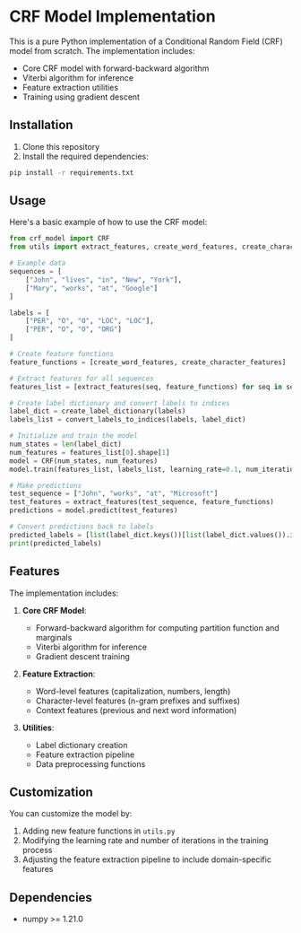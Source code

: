# CRF Model Implementation

This is a pure Python implementation of a Conditional Random Field (CRF) model from scratch. The implementation includes:

- Core CRF model with forward-backward algorithm
- Viterbi algorithm for inference
- Feature extraction utilities
- Training using gradient descent

## Installation

1. Clone this repository
2. Install the required dependencies:
```bash
pip install -r requirements.txt
```

## Usage

Here's a basic example of how to use the CRF model:

```python
from crf_model import CRF
from utils import extract_features, create_word_features, create_character_features, create_label_dictionary, convert_labels_to_indices

# Example data
sequences = [
    ["John", "lives", "in", "New", "York"],
    ["Mary", "works", "at", "Google"]
]

labels = [
    ["PER", "O", "O", "LOC", "LOC"],
    ["PER", "O", "O", "ORG"]
]

# Create feature functions
feature_functions = [create_word_features, create_character_features]

# Extract features for all sequences
features_list = [extract_features(seq, feature_functions) for seq in sequences]

# Create label dictionary and convert labels to indices
label_dict = create_label_dictionary(labels)
labels_list = convert_labels_to_indices(labels, label_dict)

# Initialize and train the model
num_states = len(label_dict)
num_features = features_list[0].shape[1]
model = CRF(num_states, num_features)
model.train(features_list, labels_list, learning_rate=0.1, num_iterations=100)

# Make predictions
test_sequence = ["John", "works", "at", "Microsoft"]
test_features = extract_features(test_sequence, feature_functions)
predictions = model.predict(test_features)

# Convert predictions back to labels
predicted_labels = [list(label_dict.keys())[list(label_dict.values()).index(pred)] for pred in predictions]
print(predicted_labels)
```

## Features

The implementation includes:

1. **Core CRF Model**:
   - Forward-backward algorithm for computing partition function and marginals
   - Viterbi algorithm for inference
   - Gradient descent training

2. **Feature Extraction**:
   - Word-level features (capitalization, numbers, length)
   - Character-level features (n-gram prefixes and suffixes)
   - Context features (previous and next word information)

3. **Utilities**:
   - Label dictionary creation
   - Feature extraction pipeline
   - Data preprocessing functions

## Customization

You can customize the model by:

1. Adding new feature functions in `utils.py`
2. Modifying the learning rate and number of iterations in the training process
3. Adjusting the feature extraction pipeline to include domain-specific features

## Dependencies

- numpy >= 1.21.0 